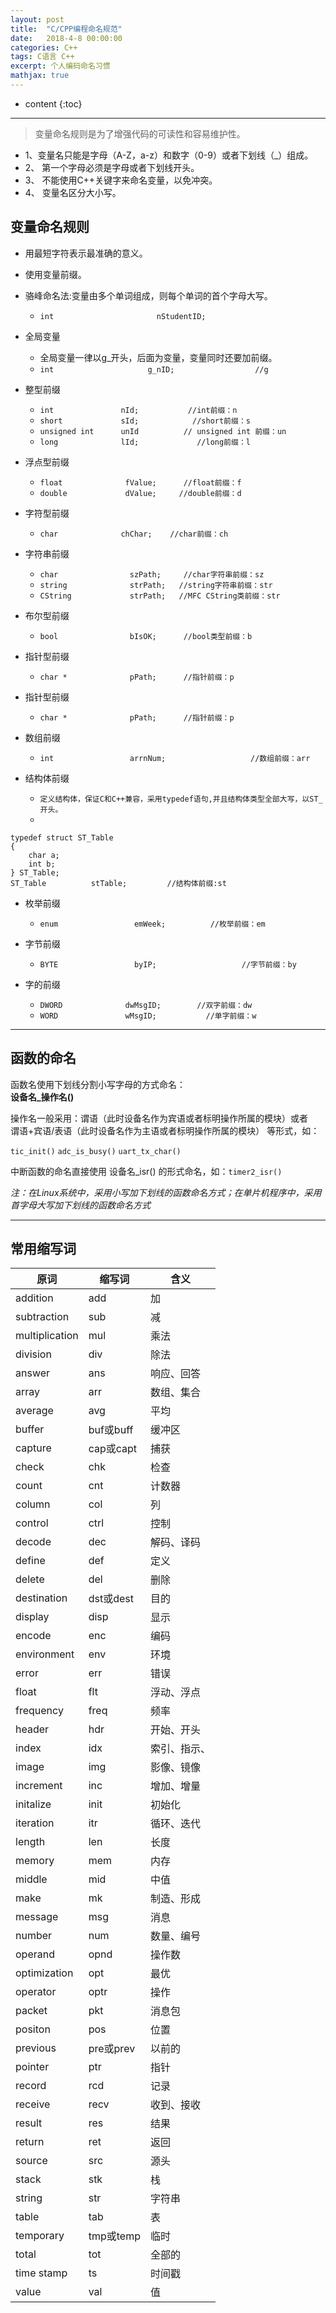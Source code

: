 ```yaml
---
layout: post
title:  "C/CPP编程命名规范"
date:   2018-4-8 00:00:00
categories: C++
tags: C语言 C++
excerpt: 个人编码命名习惯
mathjax: true
---
```

* content
{:toc}
---

> 变量命名规则是为了增强代码的可读性和容易维护性。

- 1、变量名只能是字母（A-Z，a-z）和数字（0-9）或者下划线（_）组成。<br/>
- 2、 第一个字母必须是字母或者下划线开头。<br/>
- 3、 不能使用C++关键字来命名变量，以免冲突。<br/>
- 4、 变量名区分大小写。<br/>


## 变量命名规则

- 用最短字符表示最准确的意义。<br/>
- 使用变量前缀。<br/>

- 骆峰命名法:变量由多个单词组成，则每个单词的首个字母大写。<br/>
    - `int                       nStudentID;`

- 全局变量
    - 全局变量一律以g_开头，后面为变量，变量同时还要加前缀。
    - `int                     g_nID;                  //g`


-  整型前缀
    - `int               nId;           //int前缀：n`
    - `short             sId;            //short前缀：s`
    - `unsigned int      unId          // unsigned int 前缀：un`
    - `long              lId;             //long前缀：l`




- 浮点型前缀
    - `float              fValue;      //float前缀：f`
    - `double             dValue;     //double前缀：d`


- 字符型前缀
    - `char              chChar;    //char前缀：ch`


- 字符串前缀
    - `char                szPath;     //char字符串前缀：sz`
    - `string              strPath;   //string字符串前缀：str`
    - `CString             strPath;   //MFC CString类前缀：str`

- 布尔型前缀
    - `bool                bIsOK;      //bool类型前缀：b`


- 指针型前缀
    - `char *              pPath;      //指针前缀：p`

- 指针型前缀
    - `char *              pPath;      //指针前缀：p`

- 数组前缀
    - `int                 arrnNum;                   //数组前缀：arr`

- 结构体前缀
    - `定义结构体，保证C和C++兼容，采用typedef语句,并且结构体类型全部大写，以ST_开头。`
    - 
```    
typedef struct ST_Table
{
    char a;
    int b;
} ST_Table;        
ST_Table          stTable;         //结构体前缀:st
```

- 枚举前缀
    - `enum                 emWeek;          //枚举前缀：em`

- 字节前缀
    - `BYTE                 byIP;                   //字节前缀：by`

- 字的前缀
    - `DWORD              dwMsgID;        //双字前缀：dw`
    - `WORD               wMsgID;           //单字前缀：w`

---

## 函数的命名

函数名使用下划线分割小写字母的方式命名：<br/>
**设备名_操作名()**<br/>

操作名一般采用：谓语（此时设备名作为宾语或者标明操作所属的模块）或者<br/>
谓语+宾语/表语（此时设备名作为主语或者标明操作所属的模块） 等形式，如：<br/>

`tic_init()`
`adc_is_busy()`
`uart_tx_char()`

中断函数的命名直接使用 设备名_isr() 的形式命名，如：`timer2_isr()`

*注：在Linux系统中，采用小写加下划线的函数命名方式；在单片机程序中，采用首字母大写加下划线的函数命名方式*


---

## 常用缩写词

|原词	         |缩写词	       |含义             |
|----------------|-----------------|-----------------|
|addition        |add              |加               |
|subtraction     |sub              |减               |
|multiplication  |mul              |乘法             |
|division        |div              |除法             |
|answer          |ans              |响应、回答       |
|array           |arr              |数组、集合       |
|average         |avg              |平均             |
|buffer          |buf或buff        |缓冲区           |
|capture         |cap或capt        |捕获             |
|check           |chk              |检查             |
|count           |cnt              |计数器           |
|column          |col              |列               |
|control         |ctrl             |控制             |
|decode          |dec              |解码、译码       |
|define          |def              |定义             |
|delete          |del              |删除             |
|destination     |dst或dest        |目的             |
|display         |disp             |显示             |
|encode          |enc              |编码             |
|environment     |env              |环境             |
|error           |err              |错误             |
|float           |flt              |浮动、浮点       |
|frequency       |freq             |频率             |
|header          |hdr              |开始、开头       |
|index           |idx              |索引、指示、     |
|image           |img              |影像、镜像       |
|increment       |inc              |增加、增量       |
|initalize       |init             |初始化           |
|iteration       |itr              |循环、迭代       |
|length          |len              |长度             |
|memory          |mem              |内存             |
|middle          |mid              |中值             |
|make            |mk               |制造、形成       |
|message         |msg              |消息             |
|number          |num              |数量、编号       |
|operand         |opnd             |操作数           |  
|optimization    |opt              |最优             |
|operator        |optr             |操作             |
|packet          |pkt              |消息包           |
|positon         |pos              |位置             |  
|previous        |pre或prev        |以前的           |
|pointer         |ptr              |指针             |
|record          |rcd              |记录             |
|receive         |recv             |收到、接收       |  
|result          |res              |结果             |
|return          |ret              |返回             |
|source          |src              |源头             |
|stack           |stk              |栈               |   
|string          |str              |字符串           |
|table           |tab              |表               |
|temporary       |tmp或temp        |临时             |
|total           |tot              |全部的           | 
|time stamp      |ts               |时间戳           |
|value           |val              |值               |
